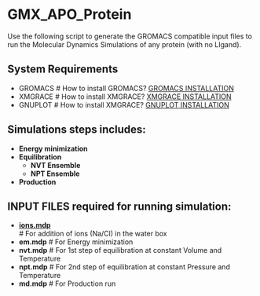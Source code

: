 # GMX_APO_Protein

Use the following script to generate the GROMACS compatible input files to run the Molecular Dynamics Simulations of any protein (with no LIgand).

## System Requirements
- GROMACS # How to install GROMACS? <a href="https://manual.gromacs.org/documentation/current/install-guide/index.html" target="_blank">GROMACS INSTALLATION</a><br>
- XMGRACE # How to install XMGRACE? <a href="https://github.com/ma-laforge/HowTo/blob/master/grace/grace_install.md" target="_blank">XMGRACE INSTALLATION</a><br>
- GNUPLOT # How to install XMGRACE? <a href="http://www.gnuplot.info/" target="_blank">GNUPLOT INSTALLATION</a><br>

## Simulations steps includes:
- **Energy minimization** <br>
- **Equilibration** <br>
  - **NVT Ensemble** <br>
  - **NPT Ensemble** <br>
- **Production** <br>

## INPUT FILES required for running simulation:
- **<a href="https://github.com/mangeshdamre/GMX_APO_Protein/blob/main/mdp/em.mdp" target="_blank">ions.mdp</a><br>** # For addition of ions (Na/Cl) in the water box <br>
- **em.mdp**   # For Energy minimization <br>
- **nvt.mdp**  # For 1st step of equilibration at constant Volume and Temperature <br>
- **npt.mdp**  # For 2nd step of equilibration at constant Pressure and Temperature <br>
- **md.mdp**   # For Production run <br>

